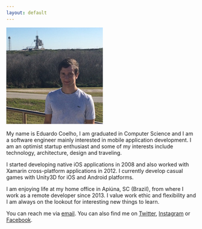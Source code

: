 ```yaml
---
layout: default
---
```


![](/images/profile_picture.jpg)

My name is Eduardo Coelho, I am graduated in Computer Science and I am a software engineer mainly interested in mobile application development. I am an optimist startup enthusiast and some of my interests include technology, architecture, design and traveling.

I started developing native iOS applications in 2008 and also worked with Xamarin cross-platform applications in 2012. I currently develop casual games with Unity3D for iOS and Android platforms.

I am enjoying life at my home office in Apiúna, SC (Brazil), from where I work as a remote developer since 2013. I value work ethic and flexibility and I am always on the lookout for interesting new things to learn.

You can reach me via [email](mailto:eduardo@educoelho.com). You can also find me on [Twitter](https://twitter.com/eduardo_coelho), [Instagram](https://instagram.com/eduardo_coelho) or [Facebook](https://www.facebook.com/coelho.edu).